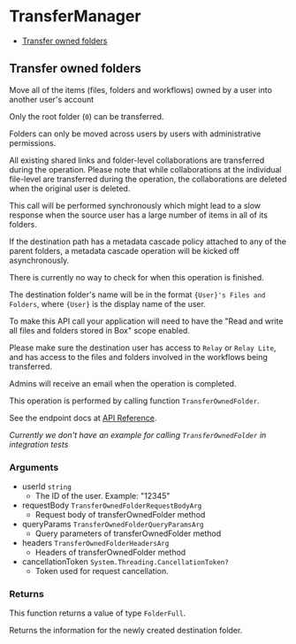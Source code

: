 # TransferManager


- [Transfer owned folders](#transfer-owned-folders)

## Transfer owned folders

Move all of the items (files, folders and workflows) owned by a user into
another user's account

Only the root folder (`0`) can be transferred.

Folders can only be moved across users by users with administrative
permissions.

All existing shared links and folder-level collaborations are transferred
during the operation. Please note that while collaborations at the individual
file-level are transferred during the operation, the collaborations are
deleted when the original user is deleted.

This call will be performed synchronously which might lead to a slow response
when the source user has a large number of items in all of its folders.

If the destination path has a metadata cascade policy attached to any of
the parent folders, a metadata cascade operation will be kicked off
asynchronously.

There is currently no way to check for when this operation is finished.

The destination folder's name will be in the format `{User}'s Files and
Folders`, where `{User}` is the display name of the user.

To make this API call your application will need to have the "Read and write
all files and folders stored in Box" scope enabled.

Please make sure the destination user has access to `Relay` or `Relay Lite`,
and has access to the files and folders involved in the workflows being
transferred.

Admins will receive an email when the operation is completed.

This operation is performed by calling function `TransferOwnedFolder`.

See the endpoint docs at
[API Reference](https://developer.box.com/reference/put-users-id-folders-0/).

*Currently we don't have an example for calling `TransferOwnedFolder` in integration tests*

### Arguments

- userId `string`
  - The ID of the user. Example: "12345"
- requestBody `TransferOwnedFolderRequestBodyArg`
  - Request body of transferOwnedFolder method
- queryParams `TransferOwnedFolderQueryParamsArg`
  - Query parameters of transferOwnedFolder method
- headers `TransferOwnedFolderHeadersArg`
  - Headers of transferOwnedFolder method
- cancellationToken `System.Threading.CancellationToken?`
  - Token used for request cancellation.


### Returns

This function returns a value of type `FolderFull`.

Returns the information for the newly created
destination folder.


